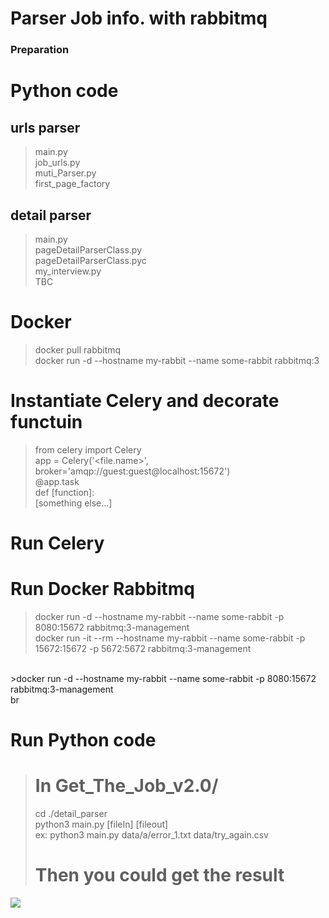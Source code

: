 # Parser Job info. with rabbitmq
### Preparation


# Python code
## urls parser
>main.py<br>
>job_urls.py<br>
>muti_Parser.py<br>
>first_page_factory

## detail parser
>main.py<br>
>pageDetailParserClass.py<br>
>pageDetailParserClass.pyc<br>
>my_interview.py<br>
>TBC<br>

# Docker
>docker pull rabbitmq<br>
>docker run -d --hostname my-rabbit --name some-rabbit rabbitmq:3

# Instantiate Celery and decorate functuin
>from celery import Celery<br>
>app = Celery('<file.name>', broker='amqp://guest:guest@localhost:15672')<br>
>@app.task<br>
>def [function]:<br>
>[something else...]
# Run Celery
# Run Docker Rabbitmq
>docker run -d --hostname my-rabbit --name some-rabbit -p 8080:15672 rabbitmq:3-management<br>
>docker run -it --rm --hostname my-rabbit --name some-rabbit -p 15672:15672 -p 5672:5672 rabbitmq:3-management
<br>
>docker run -d --hostname my-rabbit --name some-rabbit -p 8080:15672 rabbitmq:3-management<br>

<IronMQ is a cloud-based message queue service developed by Iron.io.>
<AMQP is an open messaging specification>
<RabbitMQ is the most popular implementation (that I know of) of the AMQP specification.>
<PyAMQP is a Python library that lets Python clients communicate with any implementation of AMQP, including RabbitMQ<>
br

# Run Python code
> # In Get_The_Job_v2.0/ <br>
>cd ./detail_parser <br>
>python3 main.py [fileIn] [fileout] <br>
>ex: python3 main.py data/a/error_1.txt data/try_again.csv <br>
> # Then you could get the result <br>

![](https://raw.githubusercontent.com/tkionshao/Get_The_Job_104_v2.0/master/src/figure1.png)